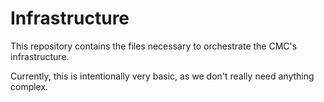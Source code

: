 # Infrastructure

This repository contains the files necessary to orchestrate the CMC's infrastructure.

Currently, this is intentionally very basic, as we don't really need anything complex.
